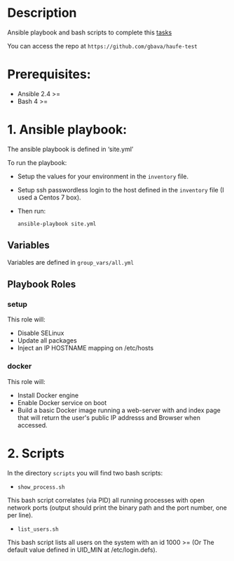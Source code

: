 # Description
Ansible playbook and bash scripts to complete this [tasks](tasks.md)

You can access the repo at `https://github.com/gbava/haufe-test`

# Prerequisites:

- Ansible 2.4 >=
- Bash 4 >=


# 1. Ansible playbook:


The ansible playbook is defined in ‘site.yml’

To run the playbook:

- Setup the values for your environment in the `inventory` file.
- Setup ssh passwordless login to the host defined in the `inventory` file (I used a Centos 7 box). 
- Then run:

    `ansible-playbook site.yml`

## Variables
Variables are defined in `group_vars/all.yml`


## Playbook Roles
### setup
This role will:
- Disable SELinux
- Update all packages
- Inject an IP HOSTNAME mapping on /etc/hosts

### docker
This role will:
- Install Docker engine
- Enable Docker service on boot
- Build a basic Docker image running a web-server with and index page that will return the user's public IP addresss and Browser when accessed.

# 2. Scripts
In the directory `scripts` you will find two bash scripts:
- `show_process.sh`

This bash script correlates (via PID) all running processes with open network ports (output should print the binary path and the port number, one per line).

- `list_users.sh`

This bash script lists all users on the system with an id 1000 >= (Or The default value defined in UID_MIN at /etc/login.defs).